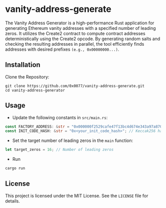 # vanity-address-generate
The Vanity Address Generator is a high-performance Rust application for generating Ethereum vanity addresses with a specified number of leading zeros. It utilizes the Create2 contract to compute contract addresses deterministically using the Create2 opcode. By generating random salts and checking the resulting addresses in parallel, the tool efficiently finds addresses with desired prefixes `(e.g., 0x00000000...)`. 



## Installation
Clone the Repository:
```
git clone https://github.com/0x0077/vanity-address-generate.git
cd vanity-address-generator
```

## Usage

- Update the following constants in `src/main.rs`:
```rust
const FACTORY_ADDRESS: &str = "0x000000f2529cafe47f13bc4d674e343a97a870c1"; 
const INIT_CODE_HASH: &str = "0x<your_init_code_hash>"; // Keccak256 hash of the contract's init code
```

- Set the target number of leading zeros in the `main` function:
```rust
let target_zeros = 16; // Number of leading zeros
```

- Run
```rust
cargo run
```


## License
This project is licensed under the MIT License. See the `LICENSE` file for details.


